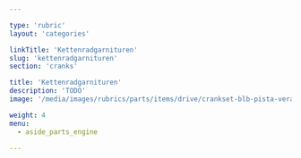 ```yaml
---

type: 'rubric'
layout: 'categories'

linkTitle: 'Kettenradgarnituren'
slug: 'kettenradgarnituren'
section: 'cranks'

title: 'Kettenradgarnituren'
description: 'TODO'
image: '/media/images/rubrics/parts/items/drive/crankset-blb-pista-vera_1.jpeg'

weight: 4
menu:
  - aside_parts_engine  

---
```

